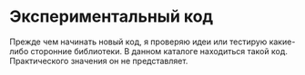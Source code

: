Экспериментальный код
=====================

Прежде чем начинать новый код, я проверяю идеи или тестирую какие-либо
сторонние библиотеки. В данном каталоге находиться такой код. Практического
значения он не представляет.
